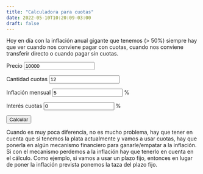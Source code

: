 ```yaml
---
title: "Calculadora para cuotas"
date: 2022-05-10T10:20:09-03:00
draft: false
---
```


Hoy en día con la inflación anual gigante que tenemos (> 50%) siempre hay que ver cuando nos conviene pagar con cuotas, cuando nos conviene transferir directo o cuando pagar sin cuotas.

Precio
<input name="precio" value="10000" type="number"/>

Cantidad cuotas
<input name="cuotas" value="12" type="number"/>

Inflación mensual 
<input name="inflacionMensual" value="5" type="number"/> %

Interés cuotas 
<input name="interesCuotas" value="0" type="number"/> %

<button onclick="calcular()">Calcular</button>
<b><div name="res"></div></b>

<script>
    function cuotas(precio, cantidad, porcentajeInflacionMensual, porcentajeIinteresCuota){
        inflacionMensual = 1-porcentajeInflacionMensual/100;
        interesCuota = 1+porcentajeIinteresCuota/100;
        multFinal = inflacionMensual*interesCuota;
        return (precio/cantidad)*((1-Math.pow(multFinal,cantidad+1))/(1-multFinal));
    }

    function calcular(){
        var p = Number(document.querySelector("input[name='precio']").value);
        var c = Number(document.querySelector("input[name='cuotas']").value);
        var iM = Number(document.querySelector("input[name='inflacionMensual']").value);
        var iC = Number(document.querySelector("input[name='interesCuotas']").value);
        var finalValue = cuotas(p, c, iM, iC);
        var discountRecharge = finalValue === 0 ? 0 : Math.floor(-(1-p/finalValue)*100);

        var finalText = "Es como si pagaras $" + Math.floor(finalValue) + " actualmente, es decir, es un " + Math.abs(discountRecharge) + "% de " + (discountRecharge < 0 ? "recargo" : "descuento") + ".";
        
        document.querySelector("div[name='res']").innerHTML = "<p><b>"+finalText+"</b></p>";
    }
</script>

Cuando es muy poca diferencia, no es mucho problema, hay que tener en cuenta que si tenemos la plata actualmente y vamos a usar cuotas, hay que ponerla en algún mecanismo financiero para ganarle/empatar a la inflación. Si con el mecanismo perdemos a la inflación hay que tenerlo en cuenta en el cálculo. 
Como ejemplo, si vamos a usar un plazo fijo, entonces en lugar de poner la inflación prevista ponemos la taza del plazo fijo.
